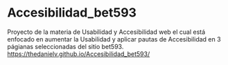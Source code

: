 # Accesibilidad_bet593
 Proyecto de la materia de Usabilidad y Accesibilidad web el cual está enfocado en aumentar la Usabilidad y aplicar pautas de Accesibilidad en 3 págianas seleccionadas del sitio bet593.
https://thedanielv.github.io/Accesibilidad_bet593/
